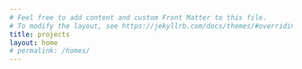 ```yaml
---
# Feel free to add content and custom Front Matter to this file.
# To modify the layout, see https://jekyllrb.com/docs/themes/#overriding-theme-defaults
title: projects
layout: home
# permalink: /homes/
---
```


<!--
<ul>
  {% for post in site.posts %}
    <li>
      <a href="{{ post.url }}">{{ post.title }}</a>
    </li>
  {% endfor %}
</ul> -->
